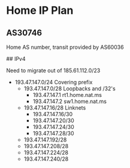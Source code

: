 # Home IP Plan

## AS30746

Home AS number, transit provided by AS60036

## IPv4

Need to migrate out of 185.61.112.0/23

* 193.47.147.0/24             Covering prefix
  * 193.47.147.0/28           Loopbacks and /32's
    * 193.47.147.1            rt1.home.nat.ms
    * 193.47.147.2            sw1.home.nat.ms
  * 193.47.147.16/28          Linknets
    * 193.47.147.16/30
    * 193.47.147.20/30
    * 193.47.147.24/30
    * 193.47.147.28/30
  * 193.47.147.192/28
  * 193.47.147.208/28
  * 193.47.147.224/28
  * 193.47.147.240/28
